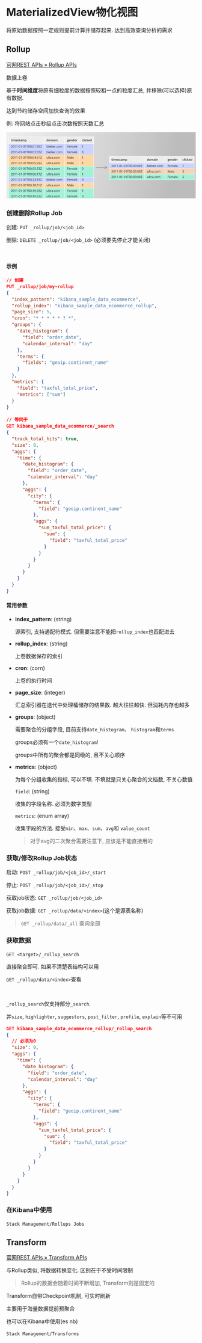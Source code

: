 # MaterializedView物化视图

将原始数据按照一定规则提前计算并储存起来. 达到高效查询分析的需求



## Rollup

[官网REST APIs » Rollup APIs](https://www.elastic.co/guide/en/elasticsearch/reference/8.2/rollup-apis.html)

数据上卷

基于**时间维度**将原有细粒度的数据按照较粗一点的粒度汇总, 并移除(可以选择)原有数据.

达到节约储存空间加快查询的效果

例: 将网站点击秒级点击次数按照天数汇总

![image-20220517162347106](MaterializedView%E7%89%A9%E5%8C%96%E8%A7%86%E5%9B%BE.assets/image-20220517162347106.png)



### 创建删除Rollup Job

创建: `PUT _rollup/job/<job_id>`

删除: `DELETE _rollup/job/<job_id>` (必须要先停止才能关闭)

​		

#### 示例

```json
// 创建
PUT _rollup/job/my-rollup
{
  "index_pattern": "kibana_sample_data_ecommerce",
  "rollup_index": "kibana_sample_data_ecommerce_rollup",
  "page_size": 5,
  "cron": "* * * * * ? *",
  "groups": {
    "date_histogram": {
      "field": "order_date",
      "calendar_interval": "day"
    },
    "terms": {
      "fields": "geoip.continent_name"
    }
  },
  "metrics": {
    "field": "taxful_total_price",
    "metrics": ["sum"]
  }
}

// 等同于
GET kibana_sample_data_ecommerce/_search
{
  "track_total_hits": true, 
  "size": 0, 
  "aggs": {
    "time": {
      "date_histogram": {
        "field": "order_date",
        "calendar_interval": "day"
      },
      "aggs": {
        "city": {
          "terms": {
            "field": "geoip.continent_name"
          },
          "aggs": {
            "sum_taxful_total_price": {
              "sum": {
                "field": "taxful_total_price"
              }
            }
          }
        }
      }
    }
  }
}
```



#### 常用参数

* **index_pattern**: (string)

  源索引, 支持通配符模式. 但需要注意不能把`rollup_index`也匹配进去

* **rollup_index**: (string)

  上卷数据保存的索引

* **cron**: (corn)

  上卷的执行时间

* **page_size**: (integer)

  汇总索引器在迭代中处理桶储存的结果数. 越大往往越快. 但消耗内存也越多

* **groups**: (object)

  需要聚合的分组字段, 目前支持`date_histogram`、 `histogram`和`terms`

  groups必须有一个`date_histogram`!

  groups中所有的聚合都是同级的, 且不关心顺序

* **metrics**: (object)

  为每个分组收集的指标, 可以不填. 不填就是只关心聚合的文档数, 不关心数值

  `field`: (string)

  收集的字段名称. 必须为数字类型

  `metrics`: (enum array)

  收集字段的方法. 接受`min`、`max`、`sum`、`avg`和 `value_count`

  > 对于avg的二次聚合需要注意下, 应该是不能直接用的



### 获取/修改Rollup Job状态

启动: `POST _rollup/job/<job_id>/_start`

停止: `POST _rollup/job/<job_id>/_stop`

获取job状态: `GET _rollup/job/<job_id>`

获取job数据: `GET _rollup/data/<index>`(这个是源表名称)

> `GET _rollup/data/_all` 查询全部



### 获取数据

`GET <target>/_rollup_search`

直接聚合即可. 如果不清楚表结构可以用

`GET _rollup/data/<index>`查看

​		

`_rollup_search`仅支持部分`_search`. 

并`size`, `highlighter`, `suggestors`, `post_filter`, `profile`, `explain`等不可用

```json
GET kibana_sample_data_ecommerce_rollup/_rollup_search
{
  // 必须为0
  "size": 0, 
  "aggs": {
    "time": {
      "date_histogram": {
        "field": "order_date",
        "calendar_interval": "day"
      },
      "aggs": {
        "city": {
          "terms": {
            "field": "geoip.continent_name"
          },
          "aggs": {
            "sum_taxful_total_price": {
              "sum": {
                "field": "taxful_total_price"
              }
            }
          }
        }
      }
    }
  }
}
```



### 在Kibana中使用

`Stack Management/Rollups Jobs`





## Transform

[官网REST APIs » Transform APIs](https://www.elastic.co/guide/en/elasticsearch/reference/8.2/transform-apis.html)

与Rollup类似, 将数据转换变化. 区别在于不受时间限制

> Rollup的数据会随着时间不断增加, Transform则是固定的

Transform自带Checkpoint机制, 可实时刷新

主要用于海量数据提前预聚合

也可以在Kibana中使用(es nb)

`Stack Management/Transforms`


